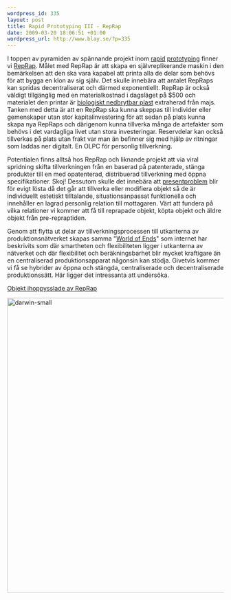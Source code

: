 ```yaml
--- 
wordpress_id: 335
layout: post
title: Rapid Prototyping III - RepRap
date: 2009-03-20 18:06:51 +01:00
wordpress_url: http://www.blay.se/?p=335
---
```

I toppen av pyramiden av spännande projekt inom <a href="http://www.blay.se/2009/03/13/rapid-prototyping-i-personlig-tillverkning/">rapid</a> <a href="http://www.blay.se/2009/03/19/rapid-protopyting-ii-produktionsforhallanden/">prototyping</a> finner vi <a href="http://reprap.org/bin/view/Main/WebHome">RepRap</a>. Målet med RepRap är att skapa en självreplikerande maskin i den bemärkelsen att den ska vara kapabel att printa alla de delar som behövs för att bygga en klon av sig själv. Det skulle innebära att antalet RepRaps kan spridas decentraliserat och därmed exponentiellt. RepRap är också väldigt tillgänglig med en materialkostnad i dagsläget på $500 och materialet den printar är <a href="http://en.wikipedia.org/wiki/Polylactic_acid">biologiskt nedbrytbar plast</a> extraherad från majs. Tanken med detta är att en RepRap ska kunna skeppas till individer eller gemenskaper utan stor kapitalinvestering för att sedan på plats kunna skapa nya RepRaps och därigenom kunna tillverka många de artefakter som behövs i det vardagliga livet utan stora investeringar. Reservdelar kan också tillverkas på plats utan frakt var man än befinner sig med hjälp av ritningar som laddas ner digitalt. En OLPC för personlig tillverkning.

Potentialen finns alltså hos RepRap och liknande projekt att via viral spridning skifta tillverkningen från en baserad på patenterade, stänga produkter till en med opatenterad, distribuerad tillverkning med öppna specifikationer. Skoj! Dessutom skulle det innebära att <a href="http://www.guardian.co.uk/commentisfree/2009/mar/07/obama-gordon-brown-gift-exchange">presentproblem</a> blir för evigt lösta då det går att tillverka eller modifiera objekt så de är individuellt estetiskt tilltalande, situationsanpassat funktionella och innehåller en lagrad personlig relation till mottagaren. Värt att fundera på vilka relationer vi kommer att få till reprapade objekt, köpta objekt och äldre objekt från pre-repraptiden.

Genom att flytta ut delar av tillverkningsprocessen till utkanterna av produktionsnätverket skapas samma "<a href="http://www.worldofends.com/">World of Ends</a>" som internet har beskrivits som där smartheten och flexibiliteten ligger i utkanterna av nätverket och där flexibilitet och beräkningsbarhet blir mycket kraftigare än en centraliserad produktionsapparat någonsin kan stödja. Givetvis kommer vi få se hybrider av öppna och stängda, centraliserade och decentraliserade produktionssätt. Här ligger det intressanta att undersöka.

<a href="http://reprap.org/bin/view/Main/ItemsMade">Objekt ihoppysslade av RepRap</a>

<img class="alignleft size-full wp-image-339" title="darwin-small" src="http://www.blay.se/wp-content/uploads/2009/03/darwin-small.jpg" alt="darwin-small" width="549" height="686" />
